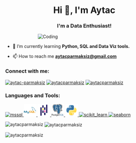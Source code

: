 <h1 align="center">Hi 👋, I'm Aytac</h1>
<h3 align="center">I'm a Data Enthusiast!</h3>


<img align="right" alt="Coding" width="400" src="https://cdn.dribbble.com/users/926537/screenshots/4502924/python-2.gif">
</br>

- 🌱 I’m currently learning **Python, SQL and Data Viz tools.**

- 📫 How to reach me **aytacparmaksiz@gmail.com**

<h3 align="left">Connect with me:</h3>
<p align="left">
<a href="https://linkedin.com/in/aytac-parmaksiz" target="blank"><img align="center" src="https://raw.githubusercontent.com/rahuldkjain/github-profile-readme-generator/master/src/images/icons/Social/linked-in-alt.svg" alt="aytac-parmaksiz" height="30" width="40" /></a>
<a href="https://instagram.com/aytacparmaksiz" target="blank"><img align="center" src="https://raw.githubusercontent.com/rahuldkjain/github-profile-readme-generator/master/src/images/icons/Social/instagram.svg" alt="aytacparmaksiz" height="30" width="40" /></a>
<a href="https://www.hackerrank.com/aytacparmaksiz" target="blank"><img align="center" src="https://raw.githubusercontent.com/rahuldkjain/github-profile-readme-generator/master/src/images/icons/Social/hackerrank.svg" alt="aytacparmaksiz" height="30" width="40" /></a>
</p>

<h3 align="left">Languages and Tools:</h3>
<p align="left"> <a href="https://www.microsoft.com/en-us/sql-server" target="_blank" rel="noreferrer"> <img src="https://www.svgrepo.com/show/303229/microsoft-sql-server-logo.svg" alt="mssql" width="40" height="40"/> </a> <a href="https://www.mysql.com/" target="_blank" rel="noreferrer"> <img src="https://raw.githubusercontent.com/devicons/devicon/master/icons/mysql/mysql-original-wordmark.svg" alt="mysql" width="40" height="40"/> </a> <a href="https://pandas.pydata.org/" target="_blank" rel="noreferrer"> <img src="https://raw.githubusercontent.com/devicons/devicon/2ae2a900d2f041da66e950e4d48052658d850630/icons/pandas/pandas-original.svg" alt="pandas" width="40" height="40"/> </a> <a href="https://www.postgresql.org" target="_blank" rel="noreferrer"> <img src="https://raw.githubusercontent.com/devicons/devicon/master/icons/postgresql/postgresql-original-wordmark.svg" alt="postgresql" width="40" height="40"/> </a> <a href="https://www.python.org" target="_blank" rel="noreferrer"> <img src="https://raw.githubusercontent.com/devicons/devicon/master/icons/python/python-original.svg" alt="python" width="40" height="40"/> </a> <a href="https://scikit-learn.org/" target="_blank" rel="noreferrer"> <img src="https://upload.wikimedia.org/wikipedia/commons/0/05/Scikit_learn_logo_small.svg" alt="scikit_learn" width="40" height="40"/> </a> <a href="https://seaborn.pydata.org/" target="_blank" rel="noreferrer"> <img src="https://seaborn.pydata.org/_images/logo-mark-lightbg.svg" alt="seaborn" width="40" height="40"/> </a> </p>

<p><img align="left" src="https://github-readme-stats.vercel.app/api/top-langs?username=aytacparmaksiz&show_icons=true&locale=en&layout=compact" alt="aytacparmaksiz" /></p>

<p>&nbsp;<img align="center" src="https://github-readme-stats.vercel.app/api?username=aytacparmaksiz&show_icons=true&locale=en" alt="aytacparmaksiz" /></p>

<p><img align="center" src="https://github-readme-streak-stats.herokuapp.com/?user=aytacparmaksiz&" alt="aytacparmaksiz" /></p>
